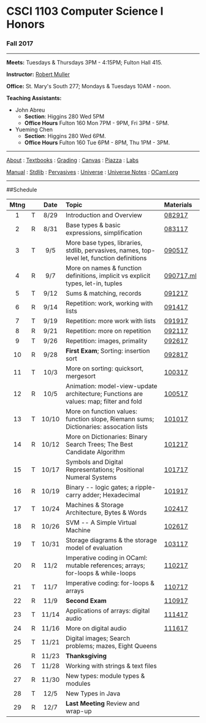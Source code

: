 # CSCI 1103 Computer Science I Honors

### Fall 2017

---

**Meets:** Tuesdays & Thursdays 3PM - 4:15PM; Fulton Hall 415.

**Instructor:** [Robert Muller](http://www.cs.bc.edu/~muller/)

**Office:** St. Mary's South 277; Mondays & Tuesdays 10AM - noon.

**Teaching Assistants:**

+ John Abreu
  + **Section**: Higgins 280 Wed 5PM
  + **Office Hours** Fulton 160 Mon 7PM - 9PM, Fri 3PM - 5PM.
+ Yueming Chen
  + **Section**: Higgins 280 Wed 6PM.
  + **Office Hours** Fulton 160 Tue 6PM - 8PM, Thu 1PM - 3PM.


---

[About](resources/about.md) : [Textbooks](resources/textbooks.md) : [Grading](resources/grading.md) : [Canvas](https://bostoncollege.instructure.com/courses/1579254/gradebook)  : [Piazza](https://piazza.com/class/j6pep61xju0m5) : [Labs](resources/labs.md)

[Manual](http://caml.inria.fr/pub/docs/manual-ocaml/index.html) : [Stdlib](http://caml.inria.fr/pub/docs/manual-ocaml/stdlib.html) : [Pervasives](http://caml.inria.fr/pub/docs/manual-ocaml/libref/Pervasives.html) : [Universe](http://www.is.ocha.ac.jp/~asai/Universe/en/) : [Universe Notes](./resources/universe/README.md) : [OCaml.org](https://ocaml.org/)

---

##Schedule

| Mtng |      | Date  | Topic                                    | Materials                                |
| :--: | :--: | :---: | :--------------------------------------- | :--------------------------------------- |
|  1   |  T   | 8/29  | Introduction and Overview                | [082917](https://github.com/BC-CSCI1103/082917) |
|  2   |  R   | 8/31  | Base types & basic expressions, simplification | [083117](https://github.com/BC-CSCI1103/083117) |
|  3   |  T   |  9/5  | More base types, libraries, stdlib, pervasives, names, top-level let, function definitions | [090517](https://github.com/BC-CSCI1103/090517) |
|  4   |  R   |  9/7  | More on names & function definitions, implicit vs explicit types, let-in, tuples | [090717.ml](./code/090717.ml)            |
|  5   |  T   | 9/12  | Sums & matching, records                 | [091217](https://github.com/BC-CSCI1103/091217) |
|  6   |  R   | 9/14  | Repetition: work, working with lists     | [091417](https://github.com/BC-CSCI1103/091417) |
|  7   |  T   | 9/19  | Repetition: more work with lists         | [091917](https://github.com/BC-CSCI1103/091917) |
|  8   |  R   | 9/21  | Repetition: more on repetition           | [092117](https://github.com/BC-CSCI1103/092117) |
|  9   |  T   | 9/26  | Repetition: images, primality            | [092617](https://github.com/BC-CSCI1103/092617) |
|  10  |  R   | 9/28  | **First Exam**; Sorting: insertion sort  | [092817](https://github.com/BC-CSCI1103/092817) |
|  11  |  T   | 10/3  | More on sorting: quicksort, mergesort    | [100317](https://github.com/BC-CSCI1103/100317) |
|  12  |  R   | 10/5  | Animation: model-view-update architecture; Functions are values: map; filter and fold | [100517](https://github.com/BC-CSCI1103/100517) |
|  13  |  T   | 10/10 | More on function values: function slope, Riemann sums; Dictionaries: assocation lists | [101017](https://github.com/BC-CSCI1103/101017) |
|  14  |  R   | 10/12 | More on Dictionaries: Binary Search Trees; The Best Candidate Algorithm | [101217](https://github.com/BC-CSCI1103/101217) |
|  15  |  T   | 10/17 | Symbols and Digital Representations; Positional Numeral Systems | [101717](https://github.com/BC-CSCI1103/101717) |
|  16  |  R   | 10/19 | Binary -- logic gates; a ripple-carry adder; Hexadecimal | [101917](https://github.com/BC-CSCI1103/101917) |
|  17  |  T   | 10/24 | Machines & Storage Architecture, Bytes & Words | [102417](https://github.com/BC-CSCI1103/102417) |
|  18  |  R   | 10/26 | SVM -- A Simple Virtual Machine          | [102617](https://github.com/BC-CSCI1103/102617) |
|  19  |  T   | 10/31 | Storage diagrams & the storage model of evaluation | [103117](https://github.com/BC-CSCI1103/103117) |
|  20  |  R   | 11/2  | Imperative coding in OCaml: mutable references; arrays; for-loops & while-loops | [110217](https://github.com/BC-CSCI1103/110217) |
|  21  |  T   | 11/7  | Imperative coding: for-loops & arrays    | [110717](https://github.com/BC-CSCI1103/110717) |
|  22  |  R   | 11/9  | **Second Exam**                          | [110917](https://github.com/BC-CSCI1103/110917) |
|  23  |  T   | 11/14 | Applications of arrays: digital audio    | [111417](https://github.com/BC-CSCI1103/111417) |
|  24  |  R   | 11/16 | More on digital audio                    | [111617](https://github.com/BC-CSCI1103/111617) |
|  25  |  T   | 11/21 | Digital images; Search problems; mazes, Eight Queens |                                          |
|      |  R   | 11/23 | **Thanksgiving**                         |                                          |
|  26  |  T   | 11/28 | Working with strings & text files        |                                          |
|  27  |  R   | 11/30 | New types: module types & modules        |                                          |
|  28  |  T   | 12/5  | New Types in Java                        |                                          |
|  29  |  R   | 12/7  | **Last Meeting** Review and wrap-up      |                                          |
